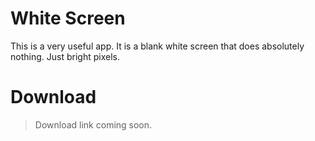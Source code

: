 # White Screen
This is a very useful app.
It is a blank white screen that does absolutely nothing. Just bright pixels.

# Download
> Download link coming soon.
